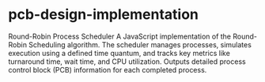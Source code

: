 # pcb-design-implementation
Round-Robin Process Scheduler  A JavaScript implementation of the Round-Robin Scheduling algorithm. The scheduler manages processes, simulates execution using a defined time quantum, and tracks key metrics like turnaround time, wait time, and CPU utilization. Outputs detailed process control block (PCB) information for each completed process.

